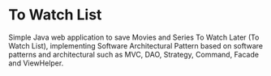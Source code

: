 # To Watch List
Simple Java web application to save Movies and Series To Watch Later (To Watch List), implementing Software Architectural Pattern based on software patterns and architectural such as MVC, DAO, Strategy, Command, Facade and ViewHelper.
